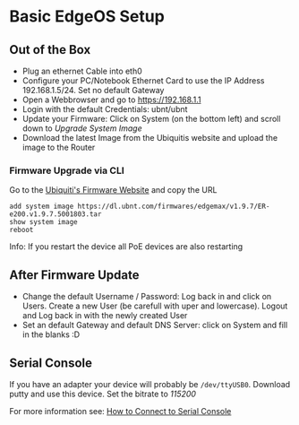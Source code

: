 # Basic EdgeOS Setup

## Out of the Box
- Plug an ethernet Cable into eth0
- Configure your PC/Notebook Ethernet Card to use the IP Address 192.168.1.5/24. Set no default Gateway
- Open a Webbrowser and go to https://192.168.1.1
- Login with the default Credentials: ubnt/ubnt
- Update your Firmware: Click on System (on the bottom left) and scroll down to *Upgrade System Image*
- Download the latest Image from the Ubiquitis website and upload the image to the Router

### Firmware Upgrade via CLI
Go to the [Ubiquiti's Firmware Website](https://www.ubnt.com/download/edgemax) and copy the URL

```
add system image https://dl.ubnt.com/firmwares/edgemax/v1.9.7/ER-e200.v1.9.7.5001803.tar
show system image
reboot
```

Info: If you restart the device all PoE devices are also restarting 

## After Firmware Update
- Change the default Username / Password: Log back in and click on Users. Create a new User (be carefull with uper and lowercase). Logout and Log back in with the newly created User
- Set an default Gateway and default DNS Server: click on System and fill in the blanks :D

## Serial Console
If you have an adapter your device will probably be `/dev/ttyUSB0`. Download putty and use this device. Set the bitrate to *115200*

For more information see: [How to Connect to Serial Console](https://help.ubnt.com/hc/en-us/articles/205202630-EdgeRouter-How-to-Connect-to-Serial-Console)
